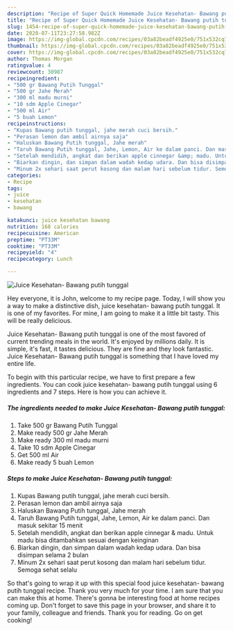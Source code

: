 ```yaml
---
description: "Recipe of Super Quick Homemade Juice Kesehatan- Bawang putih tunggal"
title: "Recipe of Super Quick Homemade Juice Kesehatan- Bawang putih tunggal"
slug: 1454-recipe-of-super-quick-homemade-juice-kesehatan-bawang-putih-tunggal
date: 2020-07-11T23:27:58.982Z
image: https://img-global.cpcdn.com/recipes/03a82beadf4925e0/751x532cq70/juice-kesehatan-bawang-putih-tunggal-foto-resep-utama.jpg
thumbnail: https://img-global.cpcdn.com/recipes/03a82beadf4925e0/751x532cq70/juice-kesehatan-bawang-putih-tunggal-foto-resep-utama.jpg
cover: https://img-global.cpcdn.com/recipes/03a82beadf4925e0/751x532cq70/juice-kesehatan-bawang-putih-tunggal-foto-resep-utama.jpg
author: Thomas Morgan
ratingvalue: 4
reviewcount: 30987
recipeingredient:
- "500 gr Bawang Putih Tunggal"
- "500 gr Jahe Merah"
- "300 ml madu murni"
- "10 sdm Apple Cinegar"
- "500 ml Air"
- "5 buah Lemon"
recipeinstructions:
- "Kupas Bawang putih tunggal, jahe merah cuci bersih."
- "Perasan lemon dan ambil airnya saja"
- "Haluskan Bawang Putih tunggal, Jahe merah"
- "Taruh Bawang Putih tunggal, Jahe, Lemon, Air ke dalam panci. Dan masuk sekitar 15 menit"
- "Setelah mendidih, angkat dan berikan apple cinnegar &amp; madu. Untuk madu bisa ditambahkan sesuai dengan keinginan"
- "Biarkan dingin, dan simpan dalam wadah kedap udara. Dan bisa disimpan selama 2 bulan"
- "Minum 2x sehari saat perut kosong dan malam hari sebelum tidur. Semoga sehat selalu"
categories:
- Recipe
tags:
- juice
- kesehatan
- bawang

katakunci: juice kesehatan bawang 
nutrition: 168 calories
recipecuisine: American
preptime: "PT33M"
cooktime: "PT33M"
recipeyield: "4"
recipecategory: Lunch

---
```



![Juice Kesehatan- Bawang putih tunggal](https://img-global.cpcdn.com/recipes/03a82beadf4925e0/751x532cq70/juice-kesehatan-bawang-putih-tunggal-foto-resep-utama.jpg)

Hey everyone, it is John, welcome to my recipe page. Today, I will show you a way to make a distinctive dish, juice kesehatan- bawang putih tunggal. It is one of my favorites. For mine, I am going to make it a little bit tasty. This will be really delicious.



Juice Kesehatan- Bawang putih tunggal is one of the most favored of current trending meals in the world. It's enjoyed by millions daily. It is simple, it's fast, it tastes delicious. They are fine and they look fantastic. Juice Kesehatan- Bawang putih tunggal is something that I have loved my entire life.


To begin with this particular recipe, we have to first prepare a few ingredients. You can cook juice kesehatan- bawang putih tunggal using 6 ingredients and 7 steps. Here is how you can achieve it.

<!--inarticleads1-->

##### The ingredients needed to make Juice Kesehatan- Bawang putih tunggal:

1. Take 500 gr Bawang Putih Tunggal
1. Make ready 500 gr Jahe Merah
1. Make ready 300 ml madu murni
1. Take 10 sdm Apple Cinegar
1. Get 500 ml Air
1. Make ready 5 buah Lemon




<!--inarticleads2-->

##### Steps to make Juice Kesehatan- Bawang putih tunggal:

1. Kupas Bawang putih tunggal, jahe merah cuci bersih.
1. Perasan lemon dan ambil airnya saja
1. Haluskan Bawang Putih tunggal, Jahe merah
1. Taruh Bawang Putih tunggal, Jahe, Lemon, Air ke dalam panci. Dan masuk sekitar 15 menit
1. Setelah mendidih, angkat dan berikan apple cinnegar &amp; madu. Untuk madu bisa ditambahkan sesuai dengan keinginan
1. Biarkan dingin, dan simpan dalam wadah kedap udara. Dan bisa disimpan selama 2 bulan
1. Minum 2x sehari saat perut kosong dan malam hari sebelum tidur. Semoga sehat selalu




So that's going to wrap it up with this special food juice kesehatan- bawang putih tunggal recipe. Thank you very much for your time. I am sure that you can make this at home. There's gonna be interesting food at home recipes coming up. Don't forget to save this page in your browser, and share it to your family, colleague and friends. Thank you for reading. Go on get cooking!
